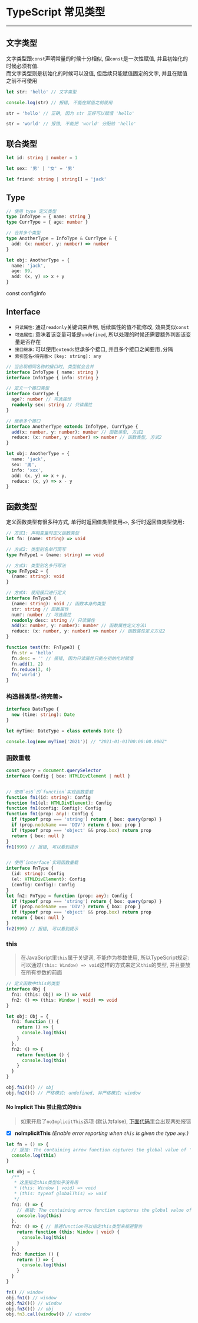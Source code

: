 
# TypeScript 常见类型
---

## 文字类型

文字类型跟`const`声明常量的时候十分相似, 但`const`是一次性赋值, 并且初始化的时候必须有值.  
而文字类型则是初始化的时候可以没值, 但后续只能赋值固定的文字, 并且在赋值之前不可使用

```ts
let str: 'hello' // 文字类型

console.log(str) // 报错, 不能在赋值之前使用

str = 'hello' // 正确, 因为 str 正好可以赋值 'hello'

str = 'world' // 报错, 不能把 'world' 分配给 'hello'
```

## 联合类型

```ts
let id: string | number = 1

let sex: '男' | '女' = '男'

let friend: string | string[] = 'jack'
```

## Type

```ts
// 使用 type 定义类型
type InfoType = { name: string }
type CurrType = { age: number }

// 合并多个类型
type AnotherType = InfoType & CurrType & {
  add: (x: number, y: number) => number
}

let obj: AnotherType = {
  name: 'jack',
  age: 99,
  add: (x, y) => x + y
}
```

const configInfo 



## Interface

- `只读属性`: 通过`readonly`关键词来声明, 后续属性的值不能修改, 效果类似`const`
- `可选属性`: 意味着该变量可能是`undefined`, 所以处理的时候还需要额外判断该变量是否存在
- `接口继承`: 可以使用`extends`继承多个接口, 并且多个接口之间要用`,`分隔
- `索引签名<待完善>`: `[key: string]: any`

```ts
// 当出现相同名称的接口时, 类型就会合并
interface InfoType { name: string }
interface InfoType { info: string }

// 定义一个接口类型
interface CurrType {
  age?: number // 可选属性
  readonly sex: string // 只读属性
}

// 继承多个接口
interface AnotherType extends InfoType, CurrType {
  add(x: number, y: number): number // 函数类型, 方式1
  reduce: (x: number, y: number) => number // 函数类型, 方式2
}

let obj: AnotherType = {
  name: 'jack',
  sex: '男',
  info: 'xxx',
  add: (x, y) => x + y,
  reduce: (x, y) => x - y
}
```

## 函数类型

定义函数类型有很多种方式, 单行时返回值类型使用`=>`, 多行时返回值类型使用`:`

```ts
// 方式1: 声明变量时定义函数类型
let fn: (name: string) => void

// 方式2: 类型别名单行简写
type FnType1 = (name: string) => void

// 方式3: 类型别名多行写法
type FnType2 = {
  (name: string): void
}

// 方式4: 使用接口进行定义
interface FnType3 {
  (name: string): void // 函数本身的类型
  str: string // 函数属性
  num?: number // 可选属性
  readonly desc: string // 只读属性
  add(x: number, y: number): number // 函数属性定义方法1
  reduce: (x: number, y: number) => number // 函数属性定义方法2
}

function test(fn: FnType3) {
  fn.str = 'hello'
  fn.desc = '' // 报错, 因为只读属性只能在初始化时赋值
  fn.add(1, 2)
  fn.reduce(3, 4)
  fn('world')
}
```

### 构造器类型<待完善>

```ts
interface DateType {
  new (time: string): Date
}

let myTime: DateType = class extends Date {}

console.log(new myTime('2021')) // "2021-01-01T00:00:00.000Z"
```

### 函数重载

```ts
const query = document.querySelector
interface Config { box: HTMLDivElement | null }


// 使用`es5`的`function`实现函数重载
function fn1(id: string): Config
function fn1(el: HTMLDivElement): Config
function fn1(config: Config): Config
function fn1(prop: any): Config {
  if (typeof prop === 'string') return { box: query(prop) }
  if (prop.nodeName === 'DIV') return { box: prop }
  if (typeof prop === 'object' && prop.box) return prop
  return { box: null }
}
fn1(999) // 报错, 可以看到提示


// 使用`interface`实现函数重载
interface FnType {
  (id: string): Config
  (el: HTMLDivElement): Config
  (config: Config): Config
}
let fn2: FnType = function (prop: any): Config {
  if (typeof prop === 'string') return { box: query(prop) }
  if (prop.nodeName === 'DIV') return { box: prop }
  if (typeof prop === 'object' && prop.box) return prop
  return { box: null }
}
fn2(999) // 报错, 可以看到提示
```

### this

> 在JavaScript里`this`属于关键词, 不能作为参数使用, 所以TypeScript规定: 可以通过`(this: Window) => void`这样的方式来定义`this`的类型, 并且要放在所有参数的前面

```ts
// 定义函数中this的类型
interface Obj {
  fn1: (this: Obj) => () => void
  fn2: () => (this: Window | void) => void
}

let obj: Obj = {
  fn1: function () {
    return () => {
      console.log(this)
    }
  },
  fn2: () => {
    return function () {
      console.log(this)
    }
  }
}

obj.fn1()() // obj
obj.fn2()() // 严格模式: undefined, 非严格模式: window
```
#### No Implicit This 禁止隐式的this

> 如果开启了`noImplicitThis`选项 (默认为false), [下面代码](https://www.typescriptlang.org/play?#code/FAGwpgLgBAZgdlAvFAFASiQPigb2FAqAYwHs4BnE8AOhBIHMUIALAS3LWAF9hRIoSAIwBWSXPkIB6AFTSJhaVECb8YBnEwODGgLO0W7QN4+gaPVAPPKA5OUCFNoEhzQBSu8goqZtyALigB1VnAAmJAO5QAPlAA3ElZ3TkIbVG1HKAgATwAHMBIYKHo6QQBDEAAVezDw6UlreABGJ3QscXDw0goqMFoGO3Z8gi4AGmK4ACZyjERsHChJSShAOzNALASYAFc4IghWMkB75UBTuU0o-UBTc0ARyMB-BMAzaMApFWtwgCdIadOEGbmFskj7J1cPbz9A4NCq6u-ayho6RhRVrVHjhDpdADMThu80WCAqeG+BHOEEu8P6gxOSN+9UagLyWLa1h4PGA8AqIygXjcni8wCEwmopQpo2pLzpDKZPXQLKpNO89JEXIhPIwlIZgsZ8Ah1CIWRAKDZtLQvKVAqAA)里会出现两处报错
- [x] **noImplicitThis** *(Enable error reporting when `this` is given the type `any`.)*  



```ts
let fn = () => {
  // 报错: The containing arrow function captures the global value of 'this'
  console.log(this)
}

let obj = {
  /**
   * 这里指定this类型似乎没有用
   * (this: Window | void) => void
   * (this: typeof globalThis) => void
   */
  fn1: () => {
    // 报错: The containing arrow function captures the global value of 'this'
    console.log(this)
  },
  fn2: () => { // 普通function可以指定this类型来规避警告
    return function (this: Window | void) {
      console.log(this)
    }
  },
  fn3: function () {
    return () => {
      console.log(this)
    }
  }
}

fn() // window
obj.fn1() // window
obj.fn2()() // window
obj.fn3()() // obj
obj.fn3.call(window)() // window
```